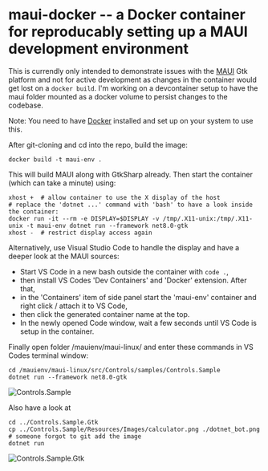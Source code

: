 # maui-docker -- a Docker container for reproducably setting up a MAUI development environment

This is currendly only intended to demonstrate issues with the [MAUI](https://github.com/jsuarezruiz/maui-linux) Gtk platform and not 
for active development as changes in the container would get lost on a `docker build`. I'm working on a devcontainer setup to have the maui folder mounted as a docker volume to persist changes to the codebase.

Note: You need to have [Docker](https://docs.docker.com/engine/install/ubuntu/) installed and set up 
on your system to use this.

After git-cloning and cd into the repo, build the image:

    docker build -t maui-env .

This will build MAUI along with GtkSharp already. Then start the container (which can take a minute) using:

    xhost +  # allow container to use the X display of the host
    # replace the 'dotnet ...' command with 'bash' to have a look inside the container:
    docker run -it --rm -e DISPLAY=$DISPLAY -v /tmp/.X11-unix:/tmp/.X11-unix -t maui-env dotnet run --framework net8.0-gtk
    xhost -  # restrict display access again

Alternatively, use Visual Studio Code to handle the display and have a deeper look at the MAUI sources:
* Start VS Code in a new bash outside the container with `code .`,
* then install VS Codes 'Dev Containers' and 'Docker' extension. After that, 
* in the 'Containers' item of side panel start the 'maui-env' container and right click / attach it to VS Code, 
* then click the generated container name at the top. 
* In the newly opened Code window, wait a few seconds until VS Code is setup in the container.

Finally open folder /mauienv/maui-linux/ and enter these commands in VS Codes terminal window:

    cd /mauienv/maui-linux/src/Controls/samples/Controls.Sample
    dotnet run --framework net8.0-gtk

![Controls.Sample](https://raw.githubusercontent.com/Thomas-Mielke-Software/maui-docker/d77cd672b4586fcfbe5a9aea89dff0ea8cfee3f2/pics/ControlsSample.png)

Also have a look at

    cd ../Controls.Sample.Gtk
    cp ../Controls.Sample/Resources/Images/calculator.png ./dotnet_bot.png  # someone forgot to git add the image
    dotnet run

![Controls.Sample.Gtk](https://raw.githubusercontent.com/Thomas-Mielke-Software/maui-docker/d77cd672b4586fcfbe5a9aea89dff0ea8cfee3f2/pics/ControlsSampleGtk.png)
